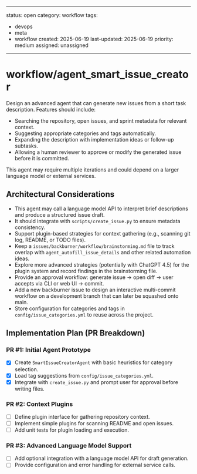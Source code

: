 ---
status: open
category: workflow
tags:
  - devops
  - meta
  - workflow
created: 2025-06-19
last-updated: 2025-06-19
priority: medium
assigned: unassigned
------------------------

# workflow/agent_smart_issue_creator

Design an advanced agent that can generate new issues from a short task
description. Features should include:

- Searching the repository, open issues, and sprint metadata for
  relevant context.
- Suggesting appropriate categories and tags automatically.
- Expanding the description with implementation ideas or follow-up
  subtasks.
- Allowing a human reviewer to approve or modify the generated issue
  before it is committed.

This agent may require multiple iterations and could depend on a larger
language model or external services.

## Architectural Considerations

- This agent may call a language model API to interpret brief descriptions and produce a structured issue draft.
- It should integrate with `scripts/create_issue.py` to ensure metadata consistency.
- Support plugin-based strategies for context gathering (e.g., scanning git log, README, or TODO files).
- Keep a `issues/backburner/workflow/brainstorming.md` file to track overlap with
  `agent_autofill_issue_details` and other related automation ideas.
- Explore more advanced strategies (potentially with ChatGPT&nbsp;4.5) for the
  plugin system and record findings in the brainstorming file.
- Provide an approval workflow: generate issue -> open diff -> user accepts via CLI or web UI -> commit.
- Add a new backburner issue to design an interactive multi-commit workflow on a
  development branch that can later be squashed onto main.
- Store configuration for categories and tags in `config/issue_categories.yml` to reuse across the project.

## Implementation Plan (PR Breakdown)

### PR #1: Initial Agent Prototype
- [x] Create `SmartIssueCreatorAgent` with basic heuristics for category selection.
- [x] Load tag suggestions from `config/issue_categories.yml`.
- [x] Integrate with `create_issue.py` and prompt user for approval before writing files.

### PR #2: Context Plugins
- [ ] Define plugin interface for gathering repository context.
- [ ] Implement simple plugins for scanning README and open issues.
- [ ] Add unit tests for plugin loading and execution.

### PR #3: Advanced Language Model Support
- [ ] Add optional integration with a language model API for draft generation.
- [ ] Provide configuration and error handling for external service calls.
